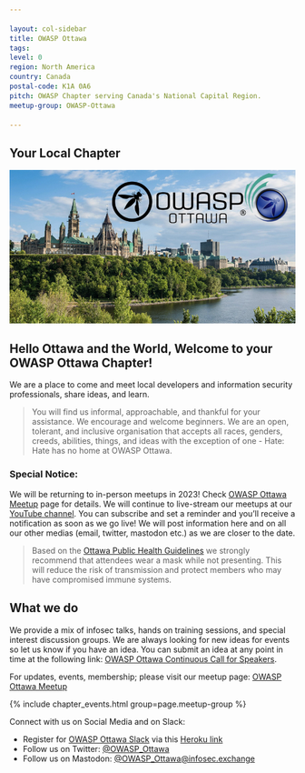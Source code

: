```yaml
---

layout: col-sidebar
title: OWASP Ottawa
tags: 
level: 0
region: North America
country: Canada
postal-code: K1A 0A6
pitch: OWASP Chapter serving Canada's National Capital Region.
meetup-group: OWASP-Ottawa

---
```


## Your Local Chapter

![OWASP Ottawa Image](assets/images/OWASPOttawa-meetup-image.png?raw=true)

## Hello Ottawa and the World, Welcome to your OWASP Ottawa Chapter\!<br/> 

We are a place to come and meet local developers and information security professionals, share
ideas, and learn.<br/>

> You will find us informal, approachable, and thankful for your assistance. We encourage and welcome beginners. We are an open, tolerant, and inclusive organisation that accepts all races, genders, creeds, abilities, things, and ideas with the exception of one - Hate: Hate has no home at OWASP Ottawa.<br/>

### Special Notice:

We will be returning to in-person meetups in 2023! Check [OWASP Ottawa Meetup](https://www.meetup.com/OWASP-Ottawa/) page for details. We will continue to live-stream our meetups at our [YouTube channel](https://www.youtube.com/@OWASP_Ottawa). You can subscribe and set a reminder and you’ll receive a notification as soon as we go live! We will post information here and on all our other medias (email, twitter, mastodon etc.) as we are closer to the date.

> Based on the [Ottawa Public Health Guidelines](https://www.ottawapublichealth.ca/en/public-health-topics/masks.aspx) we strongly recommend that attendees wear a mask while not presenting. This will reduce the risk of transmission and protect members who may have compromised immune systems. 


## What we do

We provide a mix of infosec  talks,
hands on training sessions, and special interest discussion groups. We
are always looking for new ideas for events so let us know if you have
an idea. You can submit an idea at any point in time at the following link:
[OWASP Ottawa Continuous Call for Speakers](https://sessionize.com/owasp-ottawa-continuous-call-for-speaker/).<br/>

For updates, events, membership; please visit our meetup page: [OWASP Ottawa Meetup](https://www.meetup.com/OWASP-Ottawa/)<br/>

{% include chapter_events.html group=page.meetup-group %}



Connect with us on Social Media and on Slack:
* Register for [OWASP Ottawa Slack](https://owaspottawa.slack.com/) via this [Heroku link](https://owaspottawa.herokuapp.com/)
* Follow us on Twitter: [@OWASP_Ottawa](https://twitter.com/OWASP_Ottawa)
* Follow us on Mastodon: [@OWASP_Ottawa@infosec.exchange](https://infosec.exchange/@OWASP_Ottawa)

